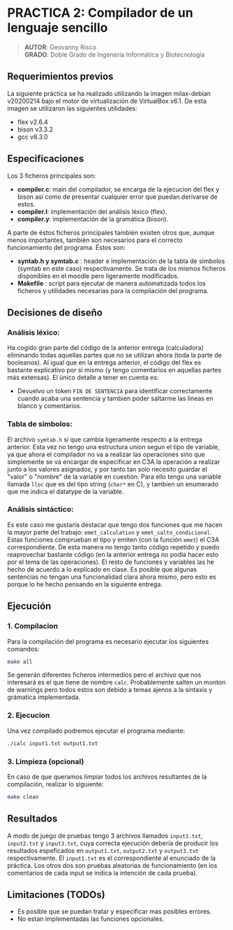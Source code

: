 # PRACTICA 2: Compilador de un lenguaje sencillo
> **AUTOR**: Geovanny Risco <br/>
> **GRADO**: Doble Grado de Ingenería Informática y Biotecnología
## Requerimientos previos
La siguiente práctica se ha realizado utilizando la imagen milax-debian v20200214 bajo el motor de virtualización de VirtualBox v6.1. De esta imagen se utilizaron las siguientes utilidades:
* flex v2.6.4
* bison v3.3.2
* gcc v8.3.0

## Especificaciones
Los 3 ficheros principales son:
* **compiler.c**: main del compilador, se encarga de la ejecucion del flex y bison asi como de presentar cualquier error que puedan derivarse de estos.
* **compiler.l**: implementación del análisis léxico (flex).
* **compiler.y**: implementación de la gramática (bison).

A parte de éstos ficheros principales también existen otros que, aunque menos importantes, también son necesarios para el correcto funcionamiento del programa. Éstos son:
* **syntab.h y symtab.c** : header e implementación de la tabla de simbolos (symtab en este caso) respectivamente. Se trata de los mismos ficheros disponibles en el moodle pero ligeramente modificados.
* **Makefile** : script para ejecutar de manera automatizada todos los ficheros y utilidades necesarias para la compilación del programa.

## Decisiones de diseño
### Análisis léxico:
Ha cogido gran parte del código de la anterior entrega (calculadora) eliminando todas aquellas partes que no se utilizan ahora (toda la parte de booleanos). Al igual que en la entrega anterior, el código del flex es bastante explicativo por sí mismo (y tengo comentarios en aquellas partes más extensas). El único detalle a tener en cuenta es:
* Devuelvo un token ```FIN DE SENTENCIA``` para identificar correctamente cuando acaba una sentencia y tambien poder saltarme las lineas en blanco y comentarios.

### Tabla de símbolos:
El archivo ```symtab.h``` si que cambia ligeramente respecto a la entrega anterior. Esta vez no tengo una estructura union segun el tipo de variable, ya que ahora el compilador no va a realizar las operaciones sino que simplemente se va encargar de especificar en C3A la operación a realizar junto a los valores asignados, y por tanto tan solo necesito guardar el "valor" o "nombre" de la variable en cuestión. Para ello tengo una variable llamada ```lloc``` que es del tipo string (```char*``` en C), y tambien un enumerado que me indica el datatype de la variable.
### Análisis sintáctico:
Es este caso me gustaría destacar que tengo dos funciones que me hacen la mayor parte del trabajo: ```emet_calculation``` y ```emet_salto_condicional```. Estas funciones comprueban el tipo y emiten (con la función ```emet```) el C3A correspondiente. De esta manera no tengo tanto código repetido y puedo reaprovechar bastante código (en la anterior entrega no podía hacer esto por el tema de las operaciones). 
El resto de funciones y variables las he hecho de acuerdo a lo explicado en clase. Es posible que algunas sentencias no tengan una funcionalidad clara ahora mismo, pero esto es porque lo he hecho pensando en la siguiente entrega. 
## Ejecución
### 1. Compilacion
Para la compilación del programa es necesario ejecutar los siguientes comandos:
```bash
make all
```
Se generán diferentes ficheros intermedios pero el archivo que nos interesará es el que tiene de nombre ```calc```. Probablemente salten un monton de warnings pero todos estos son debido a temas ajenos a la sintaxis y grámatica implementada.
### 2. Ejecucion
Una vez compilado podremos ejecutar el programa mediante:
```bash
./calc input1.txt output1.txt
``` 
### 3. Limpieza (opcional)
En caso de que queramos limpiar todos los archivos resultantes de la compilación, realizar lo siguiente:
```bash
make clean
```
## Resultados
A modo de juego de pruebas tengo 3 archivos llamados ```input1.txt```, ```input2.txt``` y ```input3.txt```, cuya correcta ejecución debería de producir los resultados espeficados en ```output1.txt```, ```output2.txt``` y ```output3.txt``` respectivamente. El ```input1.txt``` es el correspondiente al enunciado de la práctica. Los otros dos son pruebas aleatorias de funcionamiento (en los comentarios de cada input se indica la intención de cada prueba).
## Limitaciones (TODOs)
* Es posible que se puedan tratar y especificar mas posibles errores.
* No estan implementadas las funciones opcionales.

